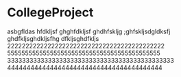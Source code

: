 # CollegeProject


asbgfldas hfdkljsf ghghfdkljsf ghdhfskljg
;ghfskljsdgldksfj ghdfkljsghdkljsfhg dfkljsghdfkljs
2222222222222222222222222222222222222222222
5555555555555555555555555555555555555555555
333333333333333333333333333333333333333333333
4444444444444444444444444444444444444444
